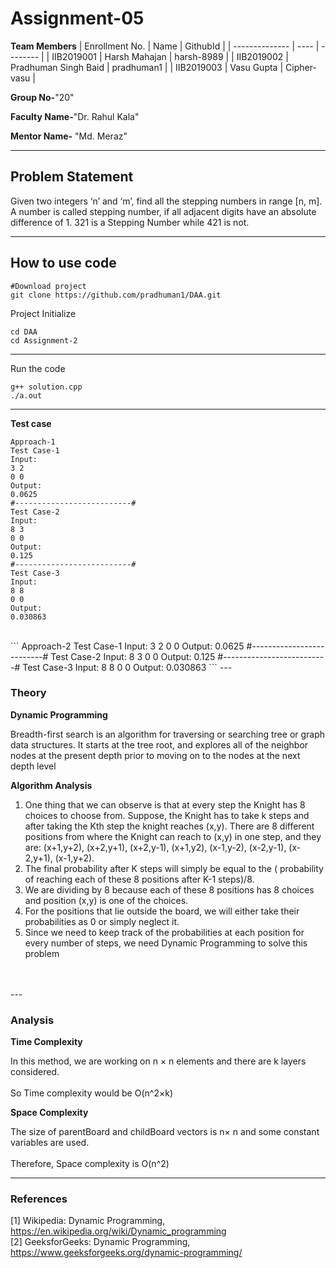 # Assignment-05

**Team Members**
|   Enrollment No.  |   Name   | GithubId |
|   --------------  |   ----   | -------- |
|    IIB2019001  |   Harsh Mahajan | harsh-8989 |
|    IIB2019002  |  Pradhuman Singh Baid  | pradhuman1 | 
|    IIB2019003  |   Vasu Gupta | Cipher-vasu |

**Group No-**"20"

**Faculty Name-**"Dr. Rahul Kala"

**Mentor Name-** "Md. Meraz"

---
## Problem Statement
Given two integers ‘n’ and ‘m’, find all the stepping numbers in range [n, m]. A number is
called stepping number, if all adjacent digits have an absolute difference of 1. 321 is a
Stepping Number while 421 is not.

---
## How to use code

```
#Download project
git clone https://github.com/pradhuman1/DAA.git
```
Project Initialize 
```
cd DAA
cd Assignment-2
```
---

Run the code
```
g++ solution.cpp
./a.out
```
---

**Test case**

```
Approach-1 
Test Case-1
Input:
3 2
0 0
Output:
0.0625
#--------------------------#
Test Case-2
Input:
8 3
0 0
Output:
0.125
#--------------------------#
Test Case-3
Input:
8 8
0 0
Output:
0.030863
```
<br>
```
Approach-2
Test Case-1
Input:
3 2
0 0
Output:
0.0625
#--------------------------#
Test Case-2
Input:
8 3
0 0
Output:
0.125
#--------------------------#
Test Case-3
Input:
8 8
0 0
Output:
0.030863
```
---

### Theory

**Dynamic Programming**

Breadth-first search is an algorithm for traversing or searching tree or graph data structures. It starts at the tree root, and explores all of the neighbor nodes at the present depth prior to moving on to the nodes at the next depth level

**Algorithm Analysis**
1) One thing that we can observe is that at every step
the Knight has 8 choices to choose from. Suppose, the
Knight has to take k steps and after taking the Kth step
the knight reaches (x,y). There are 8 different positions
from where the Knight can reach to (x,y) in one step,
and they are: (x+1,y+2), (x+2,y+1), (x+2,y-1), (x+1,y2), (x-1,y-2), (x-2,y-1), (x-2,y+1), (x-1,y+2).<br>
2) The final probability after K steps will simply be equal
to the ( probability of reaching each of these 8 positions
after K-1 steps)/8.<br>
3) We are dividing by 8 because each of these 8 positions
has 8 choices and position (x,y) is one of the choices.<br>
4) For the positions that lie outside the board, we will either
take their probabilities as 0 or simply neglect it.<br>
5) Since we need to keep track of the probabilities at each
position for every number of steps, we need Dynamic
Programming to solve this problem
<br>
<br>
---

### Analysis

**Time Complexity**

In this method, we are working on n × n elements and there
are k layers considered.
<br>
<br>
So Time complexity would be O(n^2×k)
<br>

**Space Complexity**

The size of parentBoard and childBoard vectors is  n× n and some constant variables are used.
<br>
<br>
Therefore, Space complexity is O(n^2)
<br>

---

### References

[1] Wikipedia: Dynamic Programming,
https://en.wikipedia.org/wiki/Dynamic_programming <br/>
[2] GeeksforGeeks: Dynamic Programming,
https://www.geeksforgeeks.org/dynamic-programming/
